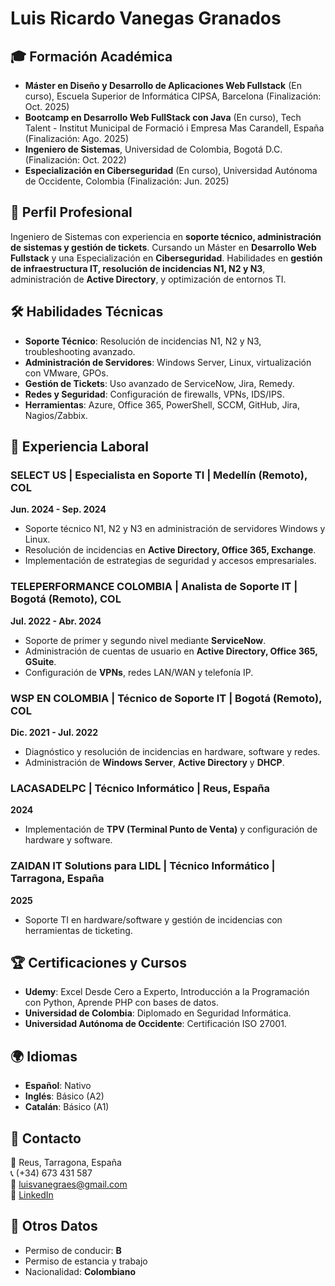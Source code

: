 # Luis Ricardo Vanegas Granados

## 🎓 Formación Académica
- **Máster en Diseño y Desarrollo de Aplicaciones Web Fullstack** (En curso), Escuela Superior de Informática CIPSA, Barcelona (Finalización: Oct. 2025)
- **Bootcamp en Desarrollo Web FullStack con Java** (En curso), Tech Talent - Institut Municipal de Formació i Empresa Mas Carandell, España (Finalización: Ago. 2025)
- **Ingeniero de Sistemas**, Universidad de Colombia, Bogotá D.C. (Finalización: Oct. 2022)
- **Especialización en Ciberseguridad** (En curso), Universidad Autónoma de Occidente, Colombia (Finalización: Jun. 2025)

## 📌 Perfil Profesional
Ingeniero de Sistemas con experiencia en **soporte técnico, administración de sistemas y gestión de tickets**. Cursando un Máster en **Desarrollo Web Fullstack** y una Especialización en **Ciberseguridad**. Habilidades en **gestión de infraestructura IT, resolución de incidencias N1, N2 y N3**, administración de **Active Directory**, y optimización de entornos TI.

## 🛠️ Habilidades Técnicas
- **Soporte Técnico**: Resolución de incidencias N1, N2 y N3, troubleshooting avanzado.
- **Administración de Servidores**: Windows Server, Linux, virtualización con VMware, GPOs.
- **Gestión de Tickets**: Uso avanzado de ServiceNow, Jira, Remedy.
- **Redes y Seguridad**: Configuración de firewalls, VPNs, IDS/IPS.
- **Herramientas**: Azure, Office 365, PowerShell, SCCM, GitHub, Jira, Nagios/Zabbix.

## 🌟 Experiencia Laboral

### **SELECT US** | Especialista en Soporte TI | Medellín (Remoto), COL  
**Jun. 2024 - Sep. 2024**
- Soporte técnico N1, N2 y N3 en administración de servidores Windows y Linux.
- Resolución de incidencias en **Active Directory, Office 365, Exchange**.
- Implementación de estrategias de seguridad y accesos empresariales.

### **TELEPERFORMANCE COLOMBIA** | Analista de Soporte IT | Bogotá (Remoto), COL  
**Jul. 2022 - Abr. 2024**
- Soporte de primer y segundo nivel mediante **ServiceNow**.
- Administración de cuentas de usuario en **Active Directory, Office 365, GSuite**.
- Configuración de **VPNs**, redes LAN/WAN y telefonía IP.

### **WSP EN COLOMBIA** | Técnico de Soporte IT | Bogotá (Remoto), COL  
**Dic. 2021 - Jul. 2022**
- Diagnóstico y resolución de incidencias en hardware, software y redes.
- Administración de **Windows Server**, **Active Directory** y **DHCP**.

### **LACASADELPC** | Técnico Informático | Reus, España  
**2024**
- Implementación de **TPV (Terminal Punto de Venta)** y configuración de hardware y software.

### **ZAIDAN IT Solutions para LIDL** | Técnico Informático | Tarragona, España  
**2025**
- Soporte TI en hardware/software y gestión de incidencias con herramientas de ticketing.

## 🏆 Certificaciones y Cursos
- **Udemy**: Excel Desde Cero a Experto, Introducción a la Programación con Python, Aprende PHP con bases de datos.
- **Universidad de Colombia**: Diplomado en Seguridad Informática.
- **Universidad Autónoma de Occidente**: Certificación ISO 27001.

## 🌍 Idiomas
- **Español**: Nativo
- **Inglés**: Básico (A2)
- **Catalán**: Básico (A1)

## 📎 Contacto
📍 Reus, Tarragona, España  
📞 (+34) 673 431 587  
📧 luisvanegraes@gmail.com  
🔗 [LinkedIn](https://www.linkedin.com/in/luis-ricardo-vanegas-granados-a4061920a/)

## 🚗 Otros Datos
- Permiso de conducir: **B**
- Permiso de estancia y trabajo
- Nacionalidad: **Colombiano**
